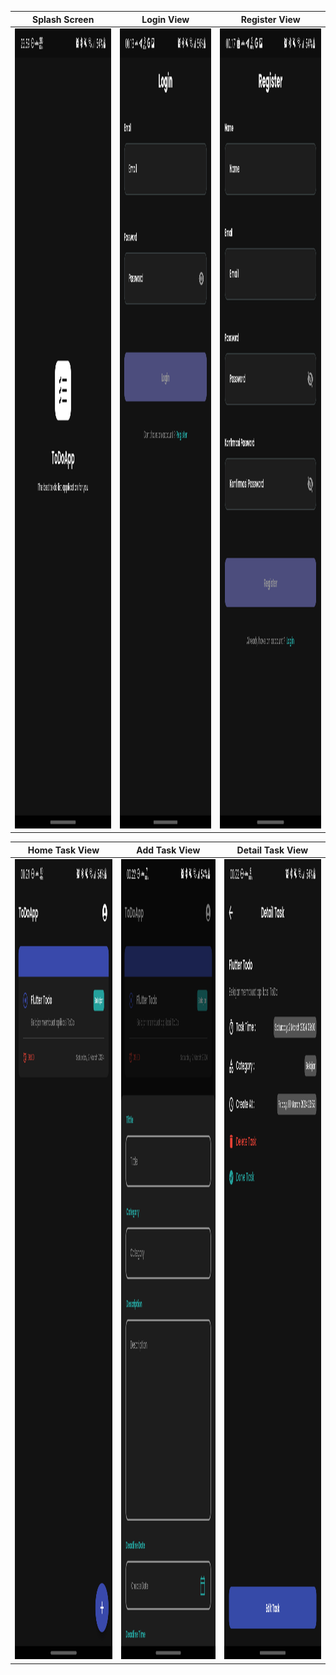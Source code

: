 
|Splash Screen|Login View|Register View|
|------------|-------------|-------------|
|<img src="assets/images/splashscreen.png" width="720" height="1280">|<img src="assets/images/login.png" width="720" height="1280">|<img src="assets/images/register.png" width="720" height="1280">|

|Home Task View|Add Task View|Detail Task View|
|------------|-------------|-------------|
|<img src="assets/images/home.png" width="720" height="1280">|<img src="assets/images/add-task.png" width="720" height="1280">|<img src="assets/images/detail-task.png" width="720" height="1280">|